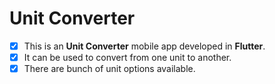 # Unit Converter

- [x] This is an **Unit Converter** mobile app developed in **Flutter**.
- [x] It can be used to convert from one unit to another.
- [x] There are bunch of unit options available.
